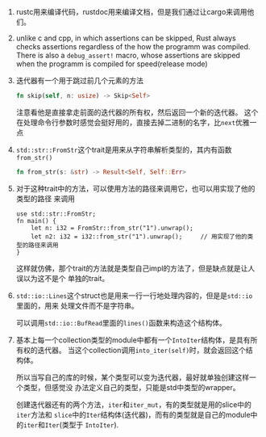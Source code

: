 1. rustc用来编译代码，rustdoc用来编译文档，但是我们通过让cargo来调用他们。

2. unlike c and cpp, in which assertions can be skipped, Rust always checks
   assertions regardless of the how the programm was compiled. There is also
   a `debug_assert!` macro, whose assertions are skipped when the programm is
   compiled for speed(release mode)

3. 迭代器有一个用于跳过前几个元素的方法

   ```rust
   fn skip(self, n: usize) -> Skip<Self>
   ```

   注意看他是直接拿走前面的迭代器的所有权，然后返回一个新的迭代器。
   这个在处理命令行参数时感觉会挺好用的，直接去掉二进制的名字，比`next`优雅一点

4. `std::str::FromStr`这个trait是用来从字符串解析类型的，其内有函数`from_str()`
    
   ```rust
   fn from_str(s: &str) -> Result<Self, Self::Err>
   ```

5. 对于这种trait中的方法，可以使用方法的路径来调用它，也可以用实现了他的类型的路径
   来调用
   
   ```
   use std::str::FromStr;
   fn main() {
       let n: i32 = FromStr::from_str("1").unwrap();
       let n2: i32 = i32::from_str("1").unwrap();     // 用实现了他的类型的路径来调用
   }
   ```

   这样就仿佛，那个trait的方法就是类型自己impl的方法了，但是缺点就是让人误以为这不是个
   单独的trait。

6. `std::io::Lines`这个struct也是用来一行一行地处理内容的，但是是`std::io`里面的，用来
   处理文件而不是字符串。

   可以调用`std::io::BufRead`里面的`lines()`函数来构造这个结构体。

7. 基本上每一个collection类型的module中都有一个`IntoIter`结构体，是具有所有权的迭代器。
   当这个collection调用`into_iter(self)`时，就会返回这个结构体。

   所以当写自己的库的时候，某个类型可以变为迭代器，最好就单独创建这样一个类型，但感觉没
   办法定义自己的类型，只能是std中类型的wrapper。

   创建迭代器还有的两个方法，`iter`和`iter_mut`，有的类型就是用的slice中的`iter`方法和
   `slice`中的`Iter`结构体(迭代器)，而有的类型就是自己的module中的`iter`和`Iter`(类型于
   `IntoIter`).

